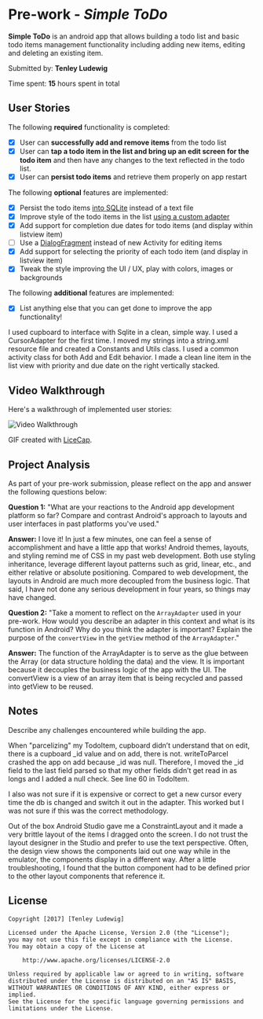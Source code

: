 # Pre-work - *Simple ToDo*

**Simple ToDo** is an android app that allows building a todo list and basic todo items management functionality including adding new items, editing and deleting an existing item.

Submitted by: **Tenley Ludewig**

Time spent: **15** hours spent in total

## User Stories

The following **required** functionality is completed:

* [X] User can **successfully add and remove items** from the todo list
* [X] User can **tap a todo item in the list and bring up an edit screen for the todo item** and then have any changes to the text reflected in the todo list.
* [X] User can **persist todo items** and retrieve them properly on app restart

The following **optional** features are implemented:

* [X] Persist the todo items [into SQLite](http://guides.codepath.com/android/Persisting-Data-to-the-Device#sqlite) instead of a text file
* [X] Improve style of the todo items in the list [using a custom adapter](http://guides.codepath.com/android/Using-an-ArrayAdapter-with-ListView)
* [X] Add support for completion due dates for todo items (and display within listview item)
* [ ] Use a [DialogFragment](http://guides.codepath.com/android/Using-DialogFragment) instead of new Activity for editing items
* [X] Add support for selecting the priority of each todo item (and display in listview item)
* [X] Tweak the style improving the UI / UX, play with colors, images or backgrounds

The following **additional** features are implemented:

* [X] List anything else that you can get done to improve the app functionality!

I used cupboard to interface with Sqlite in a clean, simple way.  I used a CursorAdapter for the first time.  I moved my strings into a string.xml resource file and created a Constants and Utils class.  I used a common activity class for both Add and Edit behavior.  I made a clean line item in the list view with priority and due date on the right vertically stacked.

## Video Walkthrough

Here's a walkthrough of implemented user stories:

<img src='http://i.imgur.com/link/to/your/gif/file.gif' title='Video Walkthrough' width='' alt='Video Walkthrough' />

GIF created with [LiceCap](http://www.cockos.com/licecap/).

## Project Analysis

As part of your pre-work submission, please reflect on the app and answer the following questions below:

**Question 1:** "What are your reactions to the Android app development platform so far? Compare and contrast Android's approach to layouts and user interfaces in past platforms you've used."

**Answer:** I love it!  In just a few minutes, one can feel a sense of accomplishment and have a little app that works!  Android themes, layouts, and styling remind me of CSS in my past web development.  Both use styling inheritance, leverage different layout patterns such as grid, linear, etc., and either relative or absolute positioning.  Compared to web development, the layouts in Android are much more decoupled from the business logic.  That said, I have not done any serious development in four years, so things may have changed.  

**Question 2:** "Take a moment to reflect on the `ArrayAdapter` used in your pre-work. How would you describe an adapter in this context and what is its function in Android? Why do you think the adapter is important? Explain the purpose of the `convertView` in the `getView` method of the `ArrayAdapter`."

**Answer:** The function of the ArrayAdapter is to serve as the glue between the Array (or data structure holding the data) and the view.  It is important because it decouples the business logic of the app with the UI.  The convertView is a view of an array item that is being recycled and passed into getView to be reused.

## Notes

Describe any challenges encountered while building the app.

When "parcelizing" my TodoItem, cupboard didn’t understand that on edit, there is a cupboard _id value and on add, there is not.  writeToParcel crashed the app on add because _id was null.  Therefore, I moved the _id field to the last field parsed so that my other fields didn’t get read in as longs and I added a null check.  See line 60 in TodoItem.

I also was not sure if it is expensive or correct to get a new cursor every time the db is changed and switch it out in the adapter.  This worked but I was not sure if this was the correct methodology.

Out of the box Android Studio gave me a ConstraintLayout and it made a very brittle layout of the items I dragged onto the screen.  I do not trust the layout designer in the Studio and prefer to use the text perspective.  Often, the design view shows the components laid out one way while in the emulator, the components display in a different way.  After a little troubleshooting, I found that the button component had to be defined prior to the other layout components that reference it. 

## License

    Copyright [2017] [Tenley Ludewig]

    Licensed under the Apache License, Version 2.0 (the "License");
    you may not use this file except in compliance with the License.
    You may obtain a copy of the License at

        http://www.apache.org/licenses/LICENSE-2.0

    Unless required by applicable law or agreed to in writing, software
    distributed under the License is distributed on an "AS IS" BASIS,
    WITHOUT WARRANTIES OR CONDITIONS OF ANY KIND, either express or implied.
    See the License for the specific language governing permissions and
    limitations under the License.